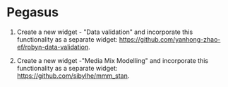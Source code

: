 # Pegasus
1) Create a new widget - "Data validation" and incorporate this functionality as a separate widget: https://github.com/yanhong-zhao-ef/robyn-data-validation.


2) Create a new widget -"Media Mix Modelling" and incorporate this functionality as a separate widget: https://github.com/sibylhe/mmm_stan.
